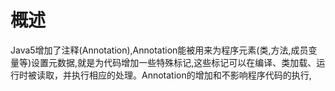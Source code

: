 ﻿# 概述
Java5增加了注释(Annotation),Annotation能被用来为程序元素(类,方法,成员变量等)设置元数据,就是为代码增加一些特殊标记,这些标记可以在编译、类加载、运行时被读取，并执行相应的处理。Annotation的增加和不影响程序代码的执行,